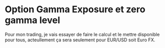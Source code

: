# Option Gamma Exposure et zero gamma level

Pour mon trading, je vais essayer de faire le calcul et le mettre disponible pour tous, acteullement ça sera seulement pour EUR/USD soit Euro FX.
